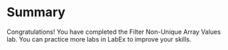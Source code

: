 # Summary

Congratulations! You have completed the Filter Non-Unique Array Values lab. You can practice more labs in LabEx to improve your skills.

